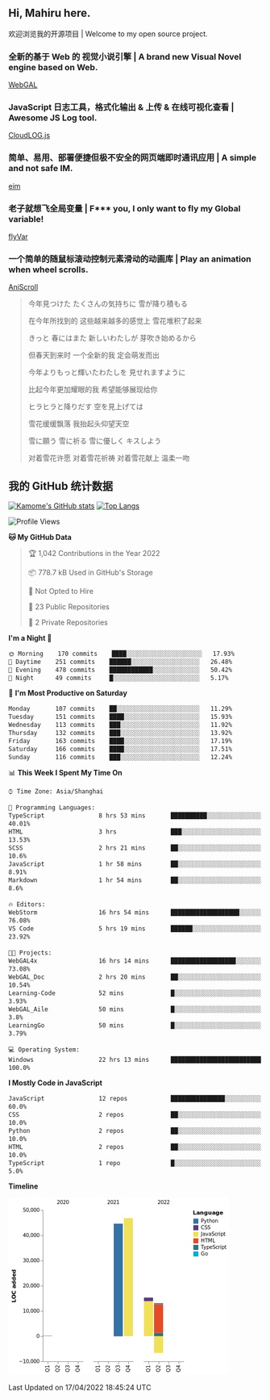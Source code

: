 ## Hi, Mahiru here.

欢迎浏览我的开源项目 | Welcome to my open source project.

### 全新的基于 Web 的 视觉小说引擎 | A brand new Visual Novel engine based on Web.

[WebGAL](https://github.com/MakinoharaShoko/WebGAL)

### JavaScript 日志工具，格式化输出 & 上传 & 在线可视化查看 | Awesome JS Log tool.

[CloudLOG.js](https://github.com/MakinoharaShoko/CloudLog.JS)

### 简单、易用、部署便捷但极不安全的网页端即时通讯应用 | A simple and not safe IM.

[eim](https://github.com/MakinoharaShoko/eim)

### 老子就想飞全局变量 | F*** you, I only want to fly my Global variable!

[flyVar](https://github.com/MakinoharaShoko/flyVar)

### 一个简单的随鼠标滚动控制元素滑动的动画库 | Play an animation when wheel scrolls.

[AniScroll](https://github.com/MakinoharaShoko/AniScroll)

> 今年見つけた たくさんの気持ちに 雪が降り積もる  
> 
> 在今年所找到的 这些越来越多的感觉上 雪花堆积了起来  
> 
> きっと 春にはまた 新しいわたしが 芽吹き始めるから  
> 
> 但春天到来时 一个全新的我 定会萌发而出  
> 
> 今年よりもっと輝いたわたしを 見せれますように  
> 
> 比起今年更加耀眼的我 希望能够展现给你  
> 
> ヒラヒラと降りだす 空を見上げては  
> 
> 雪花缓缓飘落 我抬起头仰望天空  
> 
> 雪に願う 雪に祈る 雪に優しく キスしよう  
> 
> 对着雪花许愿 对着雪花祈祷 对着雪花献上 温柔一吻

## 我的 GitHub 统计数据

[![Kamome's GitHub stats](https://github-readme-stats.vercel.app/api?username=MakinoharaShoko)](https://github.com/anuraghazra/github-readme-stats)
[![Top Langs](https://github-readme-stats.vercel.app/api/top-langs/?username=MakinoharaShoko&layout=compact)](https://github.com/anuraghazra/github-readme-stats)

<!--
**MakinoharaShoko/MakinoharaShoko** is a ✨ _special_ ✨ repository because its `README.md` (this file) appears on your GitHub profile.

Here are some ideas to get you started:

- 🔭 I’m currently working on ...
- 🌱 I’m currently learning ...
- 👯 I’m looking to collaborate on ...
- 🤔 I’m looking for help with ...
- 💬 Ask me about ...
- 📫 How to reach me: ...
- 😄 Pronouns: ...
- ⚡ Fun fact: ...
-->

<!--START_SECTION:waka-->
![Profile Views](http://img.shields.io/badge/Profile%20Views-0-blue)

**🐱 My GitHub Data** 

> 🏆 1,042 Contributions in the Year 2022
 > 
> 📦 778.7 kB Used in GitHub's Storage 
 > 
> 🚫 Not Opted to Hire
 > 
> 📜 23 Public Repositories 
 > 
> 🔑 2 Private Repositories  
 > 
**I'm a Night 🦉** 

```text
🌞 Morning    170 commits    ████░░░░░░░░░░░░░░░░░░░░░   17.93% 
🌆 Daytime    251 commits    ██████░░░░░░░░░░░░░░░░░░░   26.48% 
🌃 Evening    478 commits    ████████████░░░░░░░░░░░░░   50.42% 
🌙 Night      49 commits     █░░░░░░░░░░░░░░░░░░░░░░░░   5.17%

```
📅 **I'm Most Productive on Saturday** 

```text
Monday       107 commits    ██░░░░░░░░░░░░░░░░░░░░░░░   11.29% 
Tuesday      151 commits    ████░░░░░░░░░░░░░░░░░░░░░   15.93% 
Wednesday    113 commits    ███░░░░░░░░░░░░░░░░░░░░░░   11.92% 
Thursday     132 commits    ███░░░░░░░░░░░░░░░░░░░░░░   13.92% 
Friday       163 commits    ████░░░░░░░░░░░░░░░░░░░░░   17.19% 
Saturday     166 commits    ████░░░░░░░░░░░░░░░░░░░░░   17.51% 
Sunday       116 commits    ███░░░░░░░░░░░░░░░░░░░░░░   12.24%

```


📊 **This Week I Spent My Time On** 

```text
⌚︎ Time Zone: Asia/Shanghai

💬 Programming Languages: 
TypeScript               8 hrs 53 mins       ██████████░░░░░░░░░░░░░░░   40.01% 
HTML                     3 hrs               ███░░░░░░░░░░░░░░░░░░░░░░   13.53% 
SCSS                     2 hrs 21 mins       ██░░░░░░░░░░░░░░░░░░░░░░░   10.6% 
JavaScript               1 hr 58 mins        ██░░░░░░░░░░░░░░░░░░░░░░░   8.91% 
Markdown                 1 hr 54 mins        ██░░░░░░░░░░░░░░░░░░░░░░░   8.6%

🔥 Editors: 
WebStorm                 16 hrs 54 mins      ███████████████████░░░░░░   76.08% 
VS Code                  5 hrs 19 mins       ██████░░░░░░░░░░░░░░░░░░░   23.92%

🐱‍💻 Projects: 
WebGAL4x                 16 hrs 14 mins      ██████████████████░░░░░░░   73.08% 
WebGAL_Doc               2 hrs 20 mins       ██░░░░░░░░░░░░░░░░░░░░░░░   10.54% 
Learning-Code            52 mins             █░░░░░░░░░░░░░░░░░░░░░░░░   3.93% 
WebGAL_Aile              50 mins             █░░░░░░░░░░░░░░░░░░░░░░░░   3.8% 
LearningGo               50 mins             █░░░░░░░░░░░░░░░░░░░░░░░░   3.79%

💻 Operating System: 
Windows                  22 hrs 13 mins      █████████████████████████   100.0%

```

**I Mostly Code in JavaScript** 

```text
JavaScript               12 repos            ███████████████░░░░░░░░░░   60.0% 
CSS                      2 repos             ██░░░░░░░░░░░░░░░░░░░░░░░   10.0% 
Python                   2 repos             ██░░░░░░░░░░░░░░░░░░░░░░░   10.0% 
HTML                     2 repos             ██░░░░░░░░░░░░░░░░░░░░░░░   10.0% 
TypeScript               1 repo              █░░░░░░░░░░░░░░░░░░░░░░░░   5.0%

```


**Timeline**

![Chart not found](https://raw.githubusercontent.com/MakinoharaShoko/MakinoharaShoko/main/charts/bar_graph.png) 


 Last Updated on 17/04/2022 18:45:24 UTC
<!--END_SECTION:waka-->
